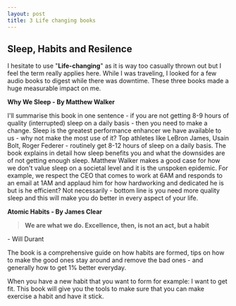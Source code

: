 ```yaml
---
layout: post
title: 3 Life changing books
---
```

## Sleep, Habits and Resilence

I hesitate to use "**Life-changing**" as it is way too casually thrown out but I feel the term really applies here. While I was traveling, I looked for a few audio books to digest while there was downtime. These three books made a huge measurable impact on me.

**Why We Sleep - By Matthew Walker**

I'll summarise this book in one sentence - if you are not getting 8-9 hours of quality (interrupted) sleep on a daily basis - then you need to make a change. Sleep is the greatest performance enhancer we have available to us - why not make the most use of it? Top athletes like LeBron James, Usain Bolt, Roger Federer - routinely get 8-12 hours of sleep on a daily basis. The book explains in detail how sleep benefits you and what the downsides are of not getting enough sleep. Matthew Walker makes a good case for how we don't value sleep on a societal level and it is the unspoken epidemic. For example, we respect the CEO that comes to work at 6AM and responds to an email at 1AM and applaud him for how hardworking and dedicated he is but is he efficient? Not necessarily - bottom line is you need more quality sleep and this will make you do better in every aspect of your life.

**Atomic Habits - By James Clear**

> **We are what we do.  Excellence, then, is not an act, but a habit**

\- Will Durant

The book is a comprehensive guide on how habits are formed, tips on how to make the good ones stay around and remove the bad ones - and generally how to get 1% better everyday.

When you have a new habit that you want to form for example: I want to get fit. This book will give you the tools to make sure that you can make exercise a habit and have it stick.
